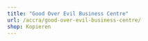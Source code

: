 ```yaml
---
title: "Good Over Evil Business Centre"
url: /accra/good-over-evil-business-centre/
shop: Kopieren
---
```

